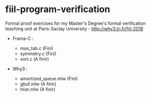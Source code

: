 # fiil-program-verification
Formal proof exercises for my Master's Degree's formal verification teaching unit at Paris-Saclay University - http://why3.lri.fr/fiil-2018

- Frama-C :
	- max_tab.c (Fini)
	- symmetry.c (Fini)
	- sort.c (A finir)

- Why3 :
	- amortized_queue.mlw (Fini)
	- gbuf.mlw (A finir)
	- hlist.mlw (A finir)
